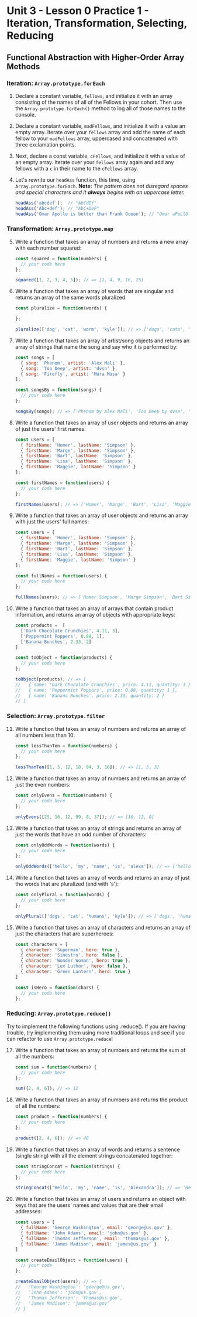 # Unit 3 - Lesson 0 Practice 1 - Iteration, Transformation, Selecting, Reducing
## Functional Abstraction with Higher-Order Array Methods

### Iteration: `Array.prototype.forEach`
1. Declare a constant variable, `fellows`, and initialize it with an array consisting of the names of all of the Fellows in your cohort. Then use the `Array.prototype.forEach()` method to log all of those names to the console.

2. Declare a constant variable, `madFellows`, and initialize it with a value an empty array. Iterate over your `fellows` array and add the name of each fellow to your `madFellows` array, uppercased and concatenated with three exclamation points.  

3. Next, declare a const variable, `cFellows`, and initialize it with a value of an empty array. Iterate over your `fellows` array again and add any fellows with a `c` in their name to the `cFellows` array.

4. Let's rewrite our `headAss` function, this time, using `Array.prototype.forEach`. **Note:** _The pattern does not disregard spaces and special characters and it **always** begins with an uppercase letter._
      ```javascript
      headAss('abcdef');  // "AbCdEf"
      headAss('Abc+def'); // "AbC+DeF"
      headAss('Omar Apollo is better than Frank Ocean'); // "Omar aPoLlO Is bEtTeR ThAn fRaNk oCeAn"
      ```
      
### Transformation: `Array.prototype.map`
5. Write a function that takes an array of numbers and returns a new array with each number squared:
      ```javascript
      const squared = function(numbers) {
        // your code here
      };

      squared([1, 2, 3, 4, 5]); // => [1, 4, 9, 16, 25]
      ```

6. Write a function that takes an array of words that are singular and returns an array of the same words pluralized:
      ```javascript
      const pluralize = function(words) {

      };

      pluralize(['dog', 'cat', 'worm', 'kyle']); // => ['dogs', 'cats', 'worms', 'kyles']
      ```

7. Write a function that takes an array of artist/song objects and returns an array of strings that name the song and say who it is performed by:
      ```javascript
      const songs = [
        { song: 'Phenom', artist: 'Alex Mali' },
        { song: 'Too Deep', artist: 'dvsn' },
        { song: 'Firefly', artist: 'Mura Masa' }
      ];

      const songsBy = function(songs) {
        // your code here
      };

      songsBy(songs); // => ['Phenom by Alex Mali', 'Too Deep by dvsn', 'Firefly by Mura Masa']
      ```

8. Write a function that takes an array of user objects and returns an array of just the users' first names:
      ```javascript
      const users = [
        { firstName: 'Homer', lastName: 'Simpson' },
        { firstName: 'Marge', lastName: 'Simpson' },
        { firstName: 'Bart', lastName: 'Simpson' },
        { firstName: 'Lisa', lastName: 'Simpson' },
        { firstName: 'Maggie', lastName: 'Simpson' }
      ];

      const firstNames = function(users) {
        // your code here
      };

      firstNames(users); // => ['Homer', 'Marge', 'Bart', 'Lisa', 'Maggie']
      ```

9. Write a function that takes an array of user objects and returns an array with just the users' full names:

      ```javascript
      const users = [
        { firstName: 'Homer', lastName: 'Simpson' },
        { firstName: 'Marge', lastName: 'Simpson' },
        { firstName: 'Bart', lastName: 'Simpson' },
        { firstName: 'Lisa', lastName: 'Simpson' },
        { firstName: 'Maggie', lastName: 'Simpson' }
      ];

      const fullNames = function(users) {
        // your code here
      };

      fullNames(users); // => ['Homer Simpson', 'Marge Simpson', 'Bart Simpson', 'Lisa Simpson', 'Maggie Simpson']
      ```

10. Write a function that takes an array of arrays that contain product information, and returns an array of objects with appropriate keys:
      ```javascript
      const products =  [
        ['Dark Chocolate Crunchies', 4.11, 3],
        ['Peppermint Poppers', 0.88, 1],
        ['Banana Bunches', 2.33, 2]
      ]

      const toObject = function(products) {
        // your code here
      };

      toObject(products); // => [
      //   { name: 'Dark Chocolate Crunchies', price: 4.11, quantity: 3 },
      //   { name: 'Peppermint Poppers', price: 0.88, quantity: 1 },
      //   { name: 'Banana Bunches', price: 2.33, quantity: 2 }
      // ] 
      ```

### Selection: `Array.prototype.filter`
11. Write a function that takes an array of numbers and returns an array of all numbers less than 10:
      ```javascript
      const lessThanTen = function(numbers) {
        // your code here
      };

      lessThanTen([1, 5, 12, 18, 94, 3, 16]); // => [1, 5, 3]
      ```

12. Write a function that takes an array of numbers and returns an array of just the even numbers:
      ```javascript
      const onlyEvens = function(numbers) {
        // your code here
      };

      onlyEvens([25, 16, 12, 99, 8, 37]); // => [16, 12, 8]
      ```

13. Write a function that takes an array of strings and returns an array of just the words that have an odd number of characters:
      ```javascript
      const onlyOddWords = function(words) {
        // your code here
      };

      onlyOddWords(['hello', 'my', 'name', 'is', 'alexa']); // => ['hello', 'alexa']
      ```

15. Write a function that takes an array of words and returns an array of just the words that are pluralized (end with 's'):
      ```javascript
      const onlyPlural = function(words) {
        // your code here
      };

      onlyPlural(['dogs', 'cat', 'humans', 'kyle']); // => ['dogs', 'humans']
      ```

16. Write a function that takes an array of characters and returns an array of just the characters that are superheroes:
      ```javascript
      const characters = [
        { character: 'Superman', hero: true },
        { character: 'Sinestro', hero: false },
        { character: 'Wonder Woman', hero: true },
        { character: 'Lex Luthor', hero: false },
        { character: 'Green Lantern', hero: true }
      ]

      const isHero = function(chars) {
        // your code here
      }; 
      ```

### Reducing: `Array.prototype.reduce()`
Try to implement the following functions using .reduce(). If you are having trouble, try implementing them using more traditional loops and see if you can refactor to use `Array.prototype.reduce`!

17. Write a function that takes an array of numbers and returns the sum of all the numbers:
      ```javascript
      const sum = function(numbers) {
        // your code here
      };

      sum([2, 4, 6]); // => 12
      ```

18. Write a function that takes an array of numbers and returns the product of all the numbers:
      ```javascript
      const product = function(numbers) {
        // your code here
      };

      product([2, 4, 6]); // => 48
      ```

19. Write a function that takes an array of words and returns a sentence (single string) with all the element strings concatenated together:
      ```javascript
      const stringConcat = function(strings) {
        // your code here
      };

      stringConcat(['Hello', 'my', 'name', 'is', 'Alexandra']); // => 'Hello my name is Alexandra'
      ```

20. Write a function that takes an array of users and returns an object with keys that are the users' names and values that are their email addresses:
      ```javascript
      const users = [
        { fullName: 'George Washington', email: 'george@us.gov' },
        { fullName: 'John Adams', email: 'john@us.gov' },
        { fullName: 'Thomas Jefferson', email: 'thomas@us.gov' },
        { fullName: 'James Madison', email: 'james@us.gov' }
      ]

      const createEmailObject = function(users) {
        // your code
      };

      createEmailObject(users); // => {
      //   'George Washington': 'george@us.gov',
      //   'John Adams': 'john@us.gov',
      //   'Thomas Jefferson': 'thomas@us.gov',
      //   'James Madison': 'james@us.gov'
      // }
      ```

